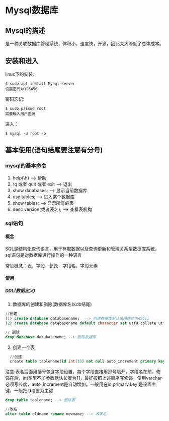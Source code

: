 # Mysql数据库

## Mysql的描述

是一种关联数据库管理系统，体积小，速度快，开源，因此大大降低了总体成本。

## 安装和进入

linux下的安装:

```shell
$ sudo apt install Mysql-server
设置密码为123456
```

密码忘记:

```shell
$ sudo passwd root
需要输入用户密码
```

进入：

```shell
$ mysql -u root -p
```

## 基本使用(语句结尾要注意有分号)

### mysql的基本命令

1. help(\h) --> 帮助
2. \q 或者 quit 或者 exit --> 退出
3. show databases; --> 显示当前数据库
4. use tables; --> 进入某个数据库
5. show tables; --> 显示所有的表
6. desc version(或者表名); --> 查看表机构

### sql语句

#### 概念

SQL是结构化查询语言，用于存取数据以及查询更新和管理关系型数据库系统，sql语句是对数据库进行操作的一种语言

常见概念：表，字段，记录，字段名，字段元素

#### 使用

##### DDL(数据定义)

1. 数据库的创建和删除(数据库名以db结尾)

```sql
//创建 
(1) create database databasename;  --> 创建数据库默认编码格式为ASCii
(2) create database databasename default character set utf8 collate utf8_general_ci; --> 编码格式为utf8

// 删除
drop database databasename; --> 删除数据库
```

2. 创建一个表

```sql
  //创建
  create table tablename(id int(10) not null auto_increment primary key, name varchar(64) not null,age int, score float default 0.0); --> 创建表
```
注意:表名后面用括号包含字段设置，每个字段直接用逗号隔开，字段名在前，修饰在后，int类型不加参数默认长度为11，最好按照上述顺序写修饰，使用varchar必须写长度，auto_increment是自动增加，一般用在id,primary key 是设置主键，一般把id设置为主键

```sql
drop table tablename; --> 删除表
```

```sql
//改名
alter table oldname rename newname; --> 改表名
```
